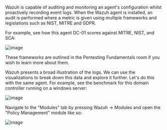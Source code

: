 Wazuh is capable of auditing and monitoring an agent's configuration whilst proactively recording event logs. When the Wazuh agent is installed, an audit is performed where a metric is given using multiple frameworks and legislations such as NIST, MITRE and GDPR.

For example, see how this agent DC-01 scores against MITRE, NIST, and SCA:

![image](https://github.com/user-attachments/assets/f45a2f74-46a2-4b64-b0f1-cb6741820a3b)

These frameworks are outlined in the Pentesting Fundamentals room if you wish to learn more about them.

Wazuh presents a broad illustration of the logs. We can use the visualizations to break down this data and explore it further. Let's do this with the same agent. For example, see the benchmark for this domain controller running on a windows server:

![image](https://github.com/user-attachments/assets/5c2558fe-7f3a-4335-b1ee-c22133a50471)

Navigate to the "Modules" tab by pressing Wazuh -> Modules and open the "Policy Management" module like so:

![image](https://github.com/user-attachments/assets/1397536c-7e0b-433f-83fc-a0ca9aa383da)

